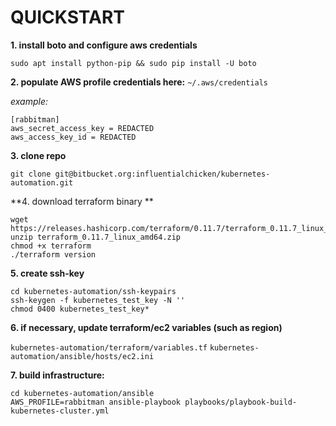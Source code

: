 # QUICKSTART

**1. install boto and configure aws credentials**

`sudo apt install python-pip && sudo pip install -U boto`

**2. populate AWS profile credentials here:** `~/.aws/credentials`

*example:*
```
[rabbitman]
aws_secret_access_key = REDACTED
aws_access_key_id = REDACTED
```

**3. clone repo**

`git clone git@bitbucket.org:influentialchicken/kubernetes-automation.git`

**4. download terraform binary **

```
wget https://releases.hashicorp.com/terraform/0.11.7/terraform_0.11.7_linux_amd64.zip
unzip terraform_0.11.7_linux_amd64.zip 
chmod +x terraform
./terraform version
```

**5. create ssh-key**
```
cd kubernetes-automation/ssh-keypairs
ssh-keygen -f kubernetes_test_key -N ''
chmod 0400 kubernetes_test_key*
```

**6. if necessary, update terraform/ec2 variables (such as region)**

`kubernetes-automation/terraform/variables.tf`
`kubernetes-automation/ansible/hosts/ec2.ini`


**7. build infrastructure:**

```
cd kubernetes-automation/ansible
AWS_PROFILE=rabbitman ansible-playbook playbooks/playbook-build-kubernetes-cluster.yml
```
